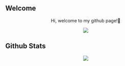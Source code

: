 ## Welcome
<div align="center">
<p>Hi, welcome to my github page!🤍</p>
<img src="https://user-images.githubusercontent.com/64483622/127747794-cc4e58b1-1d4c-4d48-afb2-664a4b95c6cd.gif">
</div>

## Github Stats
<div align="center">
<img src="https://github-readme-stats.vercel.app/api?username=burcuaslan&show_icons=true&theme=radical">
</div>




<!--
**burcuaslan/burcuaslan** is a ✨ _special_ ✨ repository because its `README.md` (this file) appears on your GitHub profile.
 <div style="text-align:center"><img src="..." /></div>
Here are some ideas to get you started:

- 🔭 I’m currently working on ...
- 🌱 I’m currently learning ...
- 👯 I’m looking to collaborate on ...
- 🤔 I’m looking for help with ...
- 💬 Ask me about ...
- 📫 How to reach me: ...
- 😄 Pronouns: ...
- ⚡ Fun fact: ...
-->

